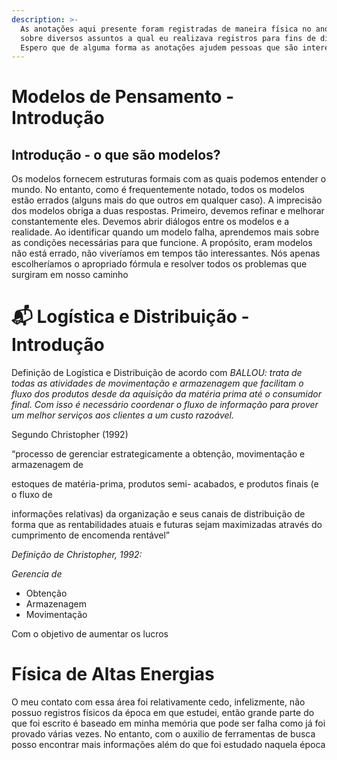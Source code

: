 ```yaml
---
description: >-
  As anotações aqui presente foram registradas de maneira física no ano de 2013 - 2023
  sobre diversos assuntos a qual eu realizava registros para fins de didáticos e que, de certa forma, acabavam por melhorar muito o meu aprendizado
  Espero que de alguma forma as anotações ajudem pessoas que são interessadas pelos temas aqui abordados
---
```


# Modelos de Pensamento - Introdução 

## Introdução - o que são modelos?
Os modelos fornecem estruturas formais com as quais podemos entender o mundo. No entanto, como é frequentemente notado, todos os modelos estão errados (alguns mais do que outros em qualquer caso).
A imprecisão dos modelos obriga a duas respostas. Primeiro, devemos refinar e melhorar constantemente eles. Devemos abrir diálogos entre os modelos e a realidade. Ao identificar quando um modelo falha, aprendemos mais sobre as condições necessárias para que funcione. A propósito, eram modelos não está errado, não viveríamos em tempos tão interessantes. Nós apenas escolheríamos o apropriado fórmula e resolver todos os problemas que surgiram em nosso caminho


# 📬 Logística e Distribuição - Introdução

Definição de Logística e Distribuição de acordo com _BALLOU: trata de todas as atividades de movimentação e armazenagem que facilitam o fluxo dos produtos desde da aquisição da matéria prima até o consumidor final. Com isso é necessário coordenar o fluxo de informação para prover um melhor serviços aos clientes a um custo razoável._&#x20;

Segundo Christopher (1992)

“processo de gerenciar estrategicamente a obtenção, movimentação e armazenagem de

estoques de matéria-prima, produtos semi- acabados, e produtos finais (e o fluxo de

informações relativas) da organização e seus canais de distribuição de forma que as rentabilidades atuais e futuras sejam maximizadas através do cumprimento de encomenda rentável”

_Definição de Christopher, 1992:_&#x20;

_Gerencia de_&#x20;

* Obtenção
* Armazenagem
* Movimentação

Com o objetivo de aumentar os lucros

# Física de Altas Energias 

O meu contato com essa área foi relativamente cedo, infelizmente, não possuo registros físicos da época em que estudei, então grande parte do que foi escrito é baseado em minha memória que pode ser falha como já foi provado várias vezes. No entanto, com o auxilio de ferramentas de busca posso encontrar mais informações além do que foi estudado naquela época












##
